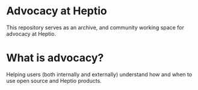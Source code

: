 # Advocacy at Heptio


This repository serves as an archive, and community working space for advocacy at Heptio.


# What is advocacy?


Helping users (both internally and externally) understand how and when to use open source and Heptio products.

